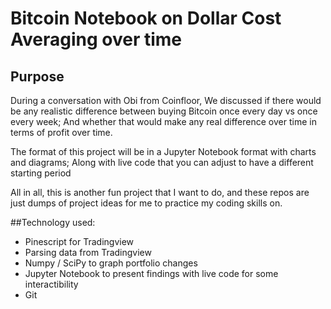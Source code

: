 # Bitcoin Notebook on Dollar Cost Averaging over time

## Purpose
During a conversation with Obi from Coinfloor,
We discussed if there would be any realistic difference between buying Bitcoin once every day vs once every week;
And whether that would make any real difference over time in terms of profit over time.

The format of this project will be in a Jupyter Notebook format with charts and diagrams;
Along with live code that you can adjust to have a different starting period


All in all, this is another fun project that I want to do, and these repos are just dumps of project ideas for me to practice my coding skills on.



##Technology used:
- Pinescript for Tradingview
- Parsing data from Tradingview
- Numpy / SciPy to graph portfolio changes
- Jupyter Notebook to present findings with live code for some interactibility
- Git


